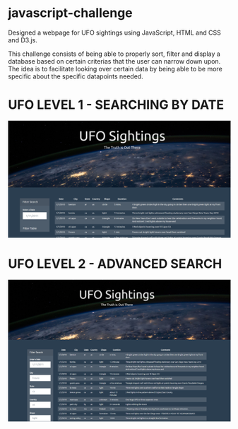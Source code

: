 # javascript-challenge

Designed a webpage for UFO sightings using JavaScript, HTML and CSS and D3.js.

This challenge consists of being able to properly sort, filter and display a database based on certain criterias that the user can narrow down upon. The idea is to facilitate looking over certain data by being able to be more specific about the specific datapoints needed.

# UFO LEVEL 1 - SEARCHING BY DATE

![UFO_Level_1](UFO-Level-1/static/images/UFOLevel1.PNG)

# UFO LEVEL 2 - ADVANCED SEARCH

![UFO_Level_2](UFO-Level-2/static/images/UFOLevel2.PNG)

